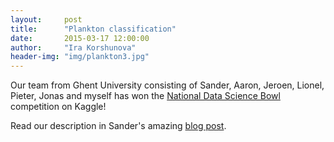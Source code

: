 ```yaml
---
layout:     post
title:      "Plankton classification"
date:       2015-03-17 12:00:00
author:     "Ira Korshunova"
header-img: "img/plankton3.jpg"
---
```

Our team from Ghent University consisting of Sander, Aaron, Jeroen, Lionel, Pieter, Jonas and
myself has won the [National Data Science Bowl](https://www.kaggle.com/c/datasciencebowl) competition on Kaggle!

<!--more-->
Read our description in Sander's amazing [blog post](http://benanne.github.io/2015/03/17/plankton.html). 


